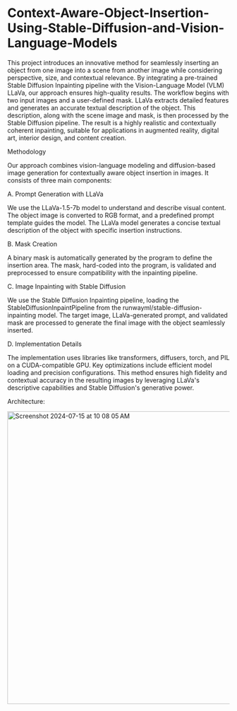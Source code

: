 # Context-Aware-Object-Insertion-Using-Stable-Diffusion-and-Vision-Language-Models

This project introduces an innovative method for seamlessly inserting an object from one image into a scene from another image while considering perspective, size, and contextual relevance. By integrating a pre-trained Stable Diffusion Inpainting pipeline with the Vision-Language Model (VLM) LLaVa, our approach ensures high-quality results. The workflow begins with two input images and a user-defined mask. LLaVa extracts detailed features and generates an accurate textual description of the object. This description, along with the scene image and mask, is then processed by the Stable Diffusion pipeline. The result is a highly realistic and contextually coherent inpainting, suitable for applications in augmented reality, digital art, interior design, and content creation.

Methodology

Our approach combines vision-language modeling and diffusion-based image generation for contextually aware object insertion in images. It consists of three main components:

A. Prompt Generation with LLaVa

We use the LLaVa-1.5-7b model to understand and describe visual content. The object image is converted to RGB format, and a predefined prompt template guides the model. The LLaVa model generates a concise textual description of the object with specific insertion instructions.

B. Mask Creation

A binary mask is automatically generated by the program to define the insertion area. The mask, hard-coded into the program, is validated and preprocessed to ensure compatibility with the inpainting pipeline.

C. Image Inpainting with Stable Diffusion

We use the Stable Diffusion Inpainting pipeline, loading the StableDiffusionInpaintPipeline from the runwayml/stable-diffusion-inpainting model. The target image, LLaVa-generated prompt, and validated mask are processed to generate the final image with the object seamlessly inserted.

D. Implementation Details

The implementation uses libraries like transformers, diffusers, torch, and PIL on a CUDA-compatible GPU. Key optimizations include efficient model loading and precision configurations. This method ensures high fidelity and contextual accuracy in the resulting images by leveraging LLaVa's descriptive capabilities and Stable Diffusion's generative power.



Architecture:

<img width="662" alt="Screenshot 2024-07-15 at 10 08 05 AM" src="https://github.com/user-attachments/assets/55cb2c9b-5e06-450d-9298-3fae1727e6dd">
